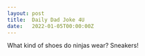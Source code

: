 ```yaml
---
layout: post
title:  Daily Dad Joke 4U
date:   2022-01-05T00:00:00Z
---
```

What kind of shoes do ninjas wear? Sneakers!
